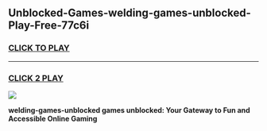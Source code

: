 
## Unblocked-Games-welding-games-unblocked-Play-Free-77c6i
<h3>
<a href="https://premium76.site?title=welding-games-unblocked&ref=17A">CLICK TO PLAY</a></h3>
<hr>

<h3>
<a href="https://premium76.site?title=welding-games-unblocked&ref=17A">CLICK 2 PLAY</a>
  
</h3>

<a href="https://premium76.site?title=welding-games-unblocked&ref=17A"><img src="https://clearcache.store/games.png"></a>


**welding-games-unblocked games unblocked: Your Gateway to Fun and Accessible Online Gaming**
